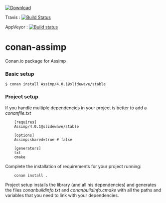 [ ![Download](https://api.bintray.com/packages/slidewavellc/conan-libs/Assimp%3Ajacmoe/images/download.svg) ](https://bintray.com/slidewavellc/conan-libs/Assimp%3Ajacmoe/_latestVersion)

Travis : [![Build Status](https://travis-ci.org/cinderblocks/conan-assimp.svg?branch=master)](https://travis-ci.org/cinderblocks/conan-assimp)

AppVeyor : [![Build status](https://ci.appveyor.com/api/projects/status/tsymtu12n2txr0um/branch/master?svg=true)](https://ci.appveyor.com/project/cinderblocks/conan-assimp/branch/master)


# conan-assimp
Conan.io package for Assimp

### Basic setup

```
$ conan install Assimp/4.0.1@slidewave/stable
```

### Project setup

If you handle multiple dependencies in your project is better to add a *conanfile.txt*
```
    [requires]
    Assimp/4.0.1@slidewave/stable

    [options]
    Assimp:shared=true # false

    [generators]
    txt
    cmake
```
Complete the installation of requirements for your project running:
```
    conan install .
```
Project setup installs the library (and all his dependencies) and generates the files *conanbuildinfo.txt* and *conanbuildinfo.cmake* with all the paths and variables that you need to link with your dependencies.
